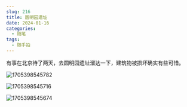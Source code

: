 ```yaml
---
slug: 216
title: 圆明园遗址
date: 2024-01-16
categories: 
  - 随笔
tags: 
  - 随手拍
---
```


有事在北京待了两天，去圆明园遗址溜达一下，建筑物被损坏确实有些可惜。

![1705398545782](https://imgurl.zishu.me/2024/01/1705398545782.webp)

![1705398545716](https://imgurl.zishu.me/2024/01/1705398545716.webp)

![1705398545674](https://imgurl.zishu.me/2024/01/1705398545674.webp)
